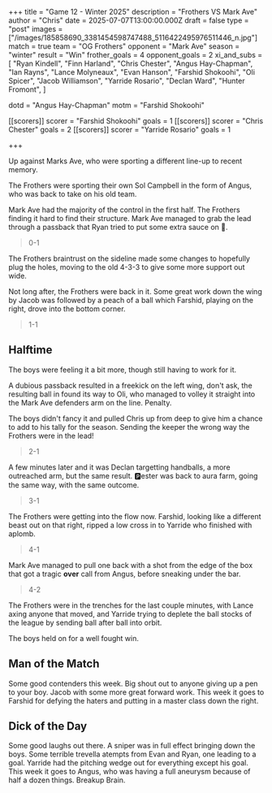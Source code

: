 +++
title = "Game 12 - Winter 2025"
description = "Frothers VS Mark Ave"
author = "Chris"
date = 2025-07-07T13:00:00.000Z
draft = false
type = "post"
images = ["/images/185858690_3381454598747488_5116422495976511446_n.jpg"]
match = true
team = "OG Frothers"
opponent = "Mark Ave"
season = "winter"
result = "Win"
frother_goals = 4
opponent_goals = 2
xi_and_subs = [
  "Ryan Kindell",
  "Finn Harland",
  "Chris Chester",
  "Angus Hay-Chapman",
  "Ian Rayns",
  "Lance Molyneaux",
  "Evan Hanson",
  "Farshid Shokoohi",
  "Oli Spicer",
  "Jacob Williamson",
  "Yarride Rosario",
  "Declan Ward",
  "Hunter Fromont",
]

dotd = "Angus Hay-Chapman"
motm = "Farshid Shokoohi"


[[scorers]]
scorer = "Farshid Shokoohi"
goals = 1
[[scorers]]
scorer = "Chris Chester"
goals = 2
[[scorers]]
scorer = "Yarride Rosario"
goals = 1

+++
 

Up against Marks Ave, who were sporting a different line-up to recent memory.

The Frothers were sporting their own Sol Campbell in the form of Angus, who was back to take on his old team.

Mark Ave had the majority of the control in the first half. The Frothers finding it hard to find their structure. Mark Ave managed to grab the lead through a passback that Ryan tried to put some extra sauce on 🙈.

> 0-1

The Frothers braintrust on the sideline made some changes to hopefully plug the holes, moving to the old 4-3-3 to give some more support out wide.

Not long after, the Frothers were back in it. Some great work down the wing by Jacob was followed by a peach of a ball which Farshid, playing on the right, drove into the bottom corner.

> 1-1

## Halftime
The boys were feeling it a bit more, though still having to work for it.

A dubious passback resulted in a freekick on the left wing, don't ask, the resulting ball in found its way to Oli, who managed to volley it straight into the Mark Ave defenders arm on the line. Penalty.

The boys didn't fancy it and pulled Chris up from deep to give him a chance to add to his tally for the season. Sending the keeper the wrong way the Frothers were in the lead!

> 2-1

A few minutes later and it was Declan targetting handballs, a more outreached arm, but the same result. 🅿️ester was back to aura farm, going the same way, with the same outcome.

> 3-1

The Frothers were getting into the flow now. Farshid, looking like a different beast out on that right, ripped a low cross in to Yarride who finished with aplomb. 

> 4-1

Mark Ave managed to pull one back with a shot from the edge of the box that got a tragic **over** call from Angus, before sneaking under the bar.

> 4-2

The Frothers were in the trenches for the last couple minutes, with Lance axing anyone that moved, and Yarride trying to deplete the ball stocks of the league by sending ball after ball into orbit.

The boys held on for a well fought win.

## Man of the Match
Some good contenders this week. Big shout out to anyone giving up a pen to your boy. Jacob with some more great forward work. This week it goes to Farshid for defying the haters and putting in a master class down the right.

## Dick of the Day
Some good laughs out there. A sniper was in full effect bringing down the boys. Some terrible trevella atempts from Evan and Ryan, one leading to a goal. Yarride had the pitching wedge out for everything except his goal. This week it goes to Angus, who was having a full aneurysm because of half a dozen things. Breakup Brain.




